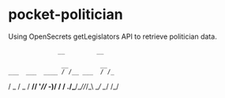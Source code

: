 # pocket-politician

Using OpenSecrets getLegislators API to retrieve politician data.

                  __         __

                   __         __
    ___  ___  ____ / /__ ___  / /_
  / _ \/ _ \/ __//  '_// -_)/ __/
 / .__/\___/\__//_/\_\ \__/ \__/ 
/_/
